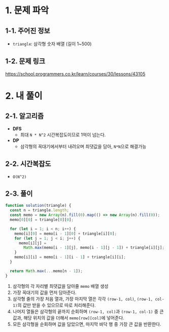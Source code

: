 # 1. 문제 파악

## 1-1. 주어진 정보

- `triangle`: 삼각형 숫자 배열 (길이 1~500)

## 1-2. 문제 링크

https://school.programmers.co.kr/learn/courses/30/lessons/43105

# 2. 내 풀이

## 2-1. 알고리즘

- **DFS**
  - 최대 `N * N^2` 시간복잡도이므로 1억이 넘는다.
- **DP**
  - 삼각형의 꼭대기에서부터 내려오며 최댓값을 담아, `N*N`으로 해결가능

## 2-2. 시간복잡도

- `O(N^2)`

## 2-3. 풀이

```js
function solution(triangle) {
  const n = triangle.length;
  const memo = new Array(n).fill(0).map(() => new Array(n).fill(0));
  memo[0][0] = triangle[0][0];

  for (let i = 1; i < n; i++) {
    memo[i][0] = memo[i - 1][0] + triangle[i][0];
    for (let j = 1; j < i; j++) {
      memo[i][j] =
        Math.max(memo[i - 1][j], memo[i - 1][j - 1]) + triangle[i][j];
    }
    memo[i][i] = memo[i - 1][i - 1] + triangle[i][i];
  }

  return Math.max(...memo[n - 1]);
}
```

1. 삼각형의 각 자리별 최댓값을 담아줄 `memo` 배열 생성
2. 가장 꼭대기의 값을 먼저 담아준다.
3. 삼각형 줄의 가장 처음 열과, 가장 마지막 열은 각각 `(row-1, col)`, `(row-1, col-1)`의 값만 받을 수 있으므로 따로 처리해준다.
4. 나머지 열들은 삼각형의 끝까지 순회하며 `(row-1, col)`과 `(row-1, col-1)` 중 큰 값과, 해당 위치의 값을 더해서 `memo[row][col]`에 넣어준다.
5. 모든 삼각형을 순회하며 값을 담았으면, 마지막 바닥 행 중 가장 큰 값을 반환한다.

